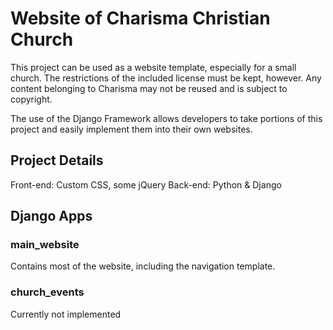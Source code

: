 # Website of Charisma Christian Church
This project can be used as a website template, especially for a small church. The restrictions of the included license must be kept, however. Any content belonging to Charisma may not be reused and is subject to copyright.

The use of the Django Framework allows developers to take portions of this project and easily implement them into their own websites.

## Project Details
Front-end: Custom CSS, some jQuery
Back-end: Python & Django

## Django Apps
### main_website
Contains most of the website, including the navigation template.
### church_events
Currently not implemented
